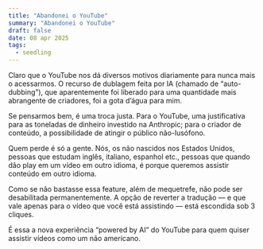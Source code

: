 ```yaml
---
title: "Abandonei o YouTube"
summary: "Abandonei o YouTube"
draft: false
date: 08 apr 2025
tags:
  - seedling
---
```

Claro que o YouTube nos dá diversos motivos diariamente para nunca mais o acessarmos. O recurso de dublagem feita por IA (chamado de “auto-dubbing”), que aparentemente foi liberado para uma quantidade mais abrangente de criadores, foi a gota d’água para mim.

Se pensarmos bem, é uma troca justa. Para o YouTube, uma justificativa para as toneladas de dinheiro investido na Anthropic; para o criador de conteúdo, a possibilidade de atingir o público não-lusófono.

Quem perde é só a gente. Nós, os não nascidos nos Estados Unidos, pessoas que estudam inglês, italiano, espanhol etc., pessoas que quando dão play em um vídeo em outro idioma, é porque queremos assistir conteúdo em outro idioma.

Como se não bastasse essa feature, além de mequetrefe, não pode ser desabilitada permanentemente. A opção de reverter a tradução — e que vale apenas para o vídeo que você está assistindo — está escondida sob 3 cliques.

É essa a nova experiência “powered by AI” do YouTube para quem quiser assistir vídeos como um não americano.
